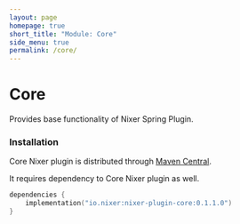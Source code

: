 ```yaml
---
layout: page
homepage: true
short_title: "Module: Core"
side_menu: true
permalink: /core/
---
```


# Core

Provides base functionality of Nixer Spring Plugin.

### Installation

Core Nixer plugin is distributed through [Maven Central](https://mvnrepository.com/artifact/io.nixer).

It requires dependency to Core Nixer plugin as well.

```kotlin
dependencies {
    implementation("io.nixer:nixer-plugin-core:0.1.1.0")
}
```
